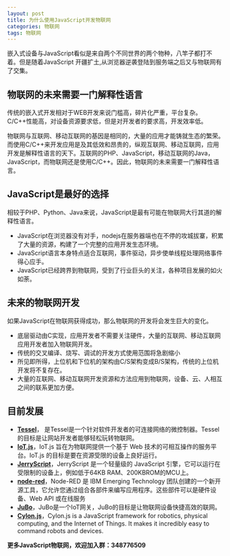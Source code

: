 ```yaml
---
layout: post
title: 为什么使用JavaScript开发物联网
categories: 物联网 
tags: 物联网
---
```



嵌入式设备与JavaScript看似是来自两个不同世界的两个物种，八竿子都打不着。但是随着JavaScript 开疆扩土,从浏览器逆袭登陆到服务端之后又与物联网有了交集。

## 物联网的未来需要一门解释性语言
传统的嵌入式开发相对于WEB开发来说门槛高，碎片化严重，平台复杂。C/C++性能高，对设备资源要求低，但是对开发者的要求高，开发效率低。

物联网与互联网、移动互联网的基因是相同的，大量的应用才能铸就生态的繁荣。而使用C/C++来开发应用是及其低效和昂贵的，纵观互联网、移动互联网，应用开发是解释性语言的天下。互联网的PHP、JavaScript，移动互联网的Java，JavaScript，而物联网还是使用C/C++。因此，物联网的未来需要一门解释性语言。

## JavaScript是最好的选择
相较于PHP、Python、Java来说，JavaScript是最有可能在物联网大行其道的解释性语言。

* JavaScript在浏览器没有对手，nodejs在服务器端也在不停的攻城拔寨，积累了大量的资源，构建了一个完整的应用开发生态环境。
* JavaScript语言本身特点适合互联网，事件驱动，异步使单线程处理网络事件得心应手。
*  JavaScript已经跨界到物联网，受到了行业巨头的关注，各种项目发展的如火如荼。

## 未来的物联网开发
如果JavaScript在物联网获得成功，那么物联网的开发将会发生巨大的变化。

*  底层驱动由C实现，应用开发者不需要关注硬件，大量的互联网、移动互联网应用开发者加入物联网开发。
*  传统的交叉编译、烧写、调试的开发方式使用范围将急剧缩小
*  所见即所得，上位机和下位机的架构由C/S架构变成B/S架构，传统的上位机开发将不复存在。
* 大量的互联网、移动互联网开发资源和方法应用到物联网，设备、云、人相互之间的联系更加方便。

## 目前发展
*  [**Tessel**](https://tessel.io)， 是Tessel是一个针对软件开发者的可连接网络的微控制器。Tessel 的目标是让网站开发者能够轻松玩转物联网。
* [**IoT.js**](http://www.iotjs.net)，IoT.js 旨在为物联网提供一个基于 Web 技术的可相互操作的服务平台。IoT.js 的目标是要在资源受限的设备上良好运行。
*  [**JerryScript**](http://samsung.github.io/jerryscript/)，JerryScript 是一个轻量级的 JavaScript 引擎，它可以运行在受限制的设备上，例如低于64KB RAM、200KBROM的MCU上。
*  [**node-red**](http://nodered.org/)，Node-RED 是 IBM Emerging Technology 团队创建的一个新开源工具，它允许您通过组合各部件来编写应用程序。这些部件可以是硬件设备、Web API 或在线服务
*  [**JuBo**](http:www.jubolin.com)，JuBo是一个IoT网关，JuBo的目标是让物联网设备快捷高效的联网。
* [**Cylon.js**](http://cylonjs.com/)，Cylon.js is a JavaScript framework for robotics, physical computing, and the Internet of Things. It makes it incredibly easy to command robots and devices.

**更多JavaScript物联网，欢迎加入群：348776509**
